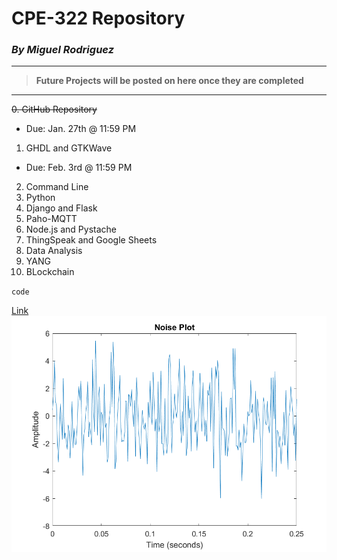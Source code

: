 # CPE-322 Repository
### *By Miguel Rodriguez*
---
> **Future Projects will be posted on here once they are completed**
> 
---
  ~~0. GitHub Repository~~
- Due: Jan. 27th @ 11:59 PM
1. GHDL and GTKWave
- Due: Feb. 3rd @ 11:59 PM
2. Command Line
3. Python
4. Django and Flask
5. Paho-MQTT
6. Node.js and Pystache
7. ThingSpeak and Google Sheets
8. Data Analysis
9. YANG
10. BLockchain

`code`

[Link](https://github.com/Mig-298/CPE-322/edit/main/README.md)
![alt text](noise_plot.png)
